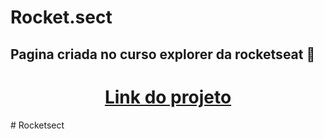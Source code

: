 ﻿# Rocket.sect

## Pagina criada no curso explorer da rocketseat 🚀

<h1 align="center">
    <a target='_blank' href="https://rocketsect.vercel.app/">Link do projeto</a>
</h1>
# Rocketsect
